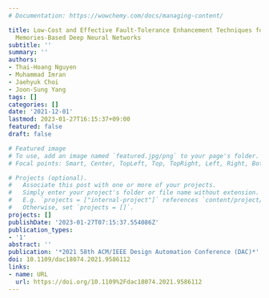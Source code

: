 ```yaml
---
# Documentation: https://wowchemy.com/docs/managing-content/

title: Low-Cost and Effective Fault-Tolerance Enhancement Techniques for Emerging
  Memories-Based Deep Neural Networks
subtitle: ''
summary: ''
authors:
- Thai-Hoang Nguyen
- Muhammad Imran
- Jaehyuk Choi
- Joon-Sung Yang
tags: []
categories: []
date: '2021-12-01'
lastmod: 2023-01-27T16:15:37+09:00
featured: false
draft: false

# Featured image
# To use, add an image named `featured.jpg/png` to your page's folder.
# Focal points: Smart, Center, TopLeft, Top, TopRight, Left, Right, BottomLeft, Bottom, BottomRight.

# Projects (optional).
#   Associate this post with one or more of your projects.
#   Simply enter your project's folder or file name without extension.
#   E.g. `projects = ["internal-project"]` references `content/project/deep-learning/index.md`.
#   Otherwise, set `projects = []`.
projects: []
publishDate: '2023-01-27T07:15:37.554086Z'
publication_types:
- '1'
abstract: ''
publication: '*2021 58th ACM/IEEE Design Automation Conference (DAC)*'
doi: 10.1109/dac18074.2021.9586112
links:
- name: URL
  url: https://doi.org/10.1109%2Fdac18074.2021.9586112
---
```

